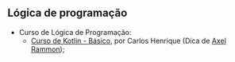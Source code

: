 ## Lógica de programação

- Curso de Lógica de Programação:
    - [Curso de Kotlin - Básico](https://www.youtube.com/watch?v=Kd3msE3lMuc&list=PLlGFv5gh9fBIJ8SEaQ_AKon-uenAlUbjE), por Carlos Henrique (Dica de [Axel Rammon](https://www.twitter.com/axel_rammon));